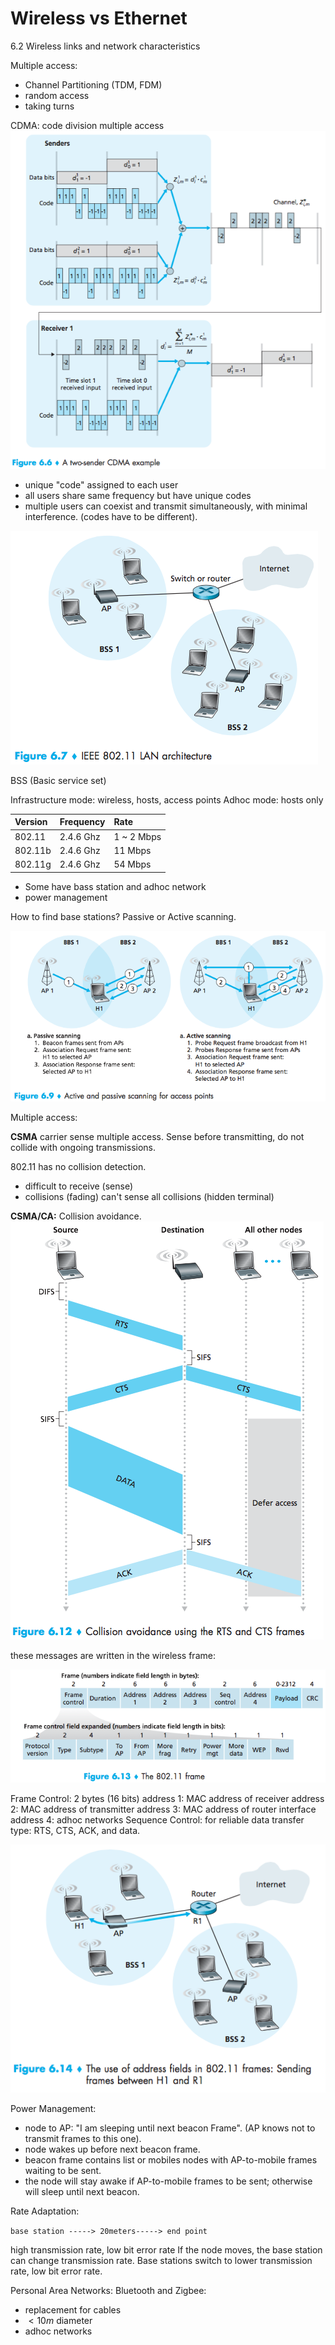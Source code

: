 # Wireless vs Ethernet #

6.2 Wireless links and network characteristics

Multiple access:

- Channel Partitioning (TDM, FDM)
- random access
- taking turns

CDMA: code division multiple access
![f-6-6](f-6-6.png)

 - unique "code" assigned to each user
 - all users share same frequency but have unique codes
 - multiple users can coexist and transmit simultaneously, with minimal interference. (codes have to be different).

 ![f-6-7](f-6-7.png)

 BSS (Basic service set)

 Infrastructure mode: wireless, hosts, access points
 Adhoc mode: hosts only

 | Version| Frequency  | Rate      |
 | :----- | :--------- | :---------|
 | 802.11 | 2.4.6 Ghz  | 1 ~ 2 Mbps|
 | 802.11b| 2.4.6 Ghz  | 11 Mbps   |
 | 802.11g| 2.4.6 Ghz  | 54 Mbps   |

- Some have bass station and adhoc network
- power management

 How to find base stations?
 Passive or Active scanning.

 ![f-6-9](f-6-9.png)

 Multiple access:

 **CSMA**
 carrier sense multiple access. Sense before transmitting, do not collide with ongoing transmissions.

 802.11 has no collision detection.
 - difficult to receive (sense)
 - collisions (fading)
 can't sense all collisions (hidden terminal)

 **CSMA/CA:** Collision avoidance.
 ![f-6-12](f-6-12.png)

these messages are written in the wireless frame:

![f-6-13](f-6-13.png)

Frame Control: 2 bytes (16 bits)
address 1: MAC address of receiver
address 2: MAC address of transmitter
address 3: MAC address of router interface
address 4: adhoc networks
Sequence Control: for reliable data transfer
type: RTS, CTS, ACK, and data.

![f-6-14](f-6-14.png)

Power Management:
- node to AP: "I am sleeping until next beacon Frame". (AP knows not to transmit frames to this one).
- node wakes up before next beacon frame.
- beacon frame contains list or mobiles nodes with AP-to-mobile frames waiting to be sent.
- the node will stay awake if AP-to-mobile frames to be sent; otherwise will sleep until next beacon.

Rate Adaptation:

`base station -----> 20meters-----> end point`

high transmission rate, low bit error rate
If the node moves, the base station can change transmission rate. Base stations switch to lower transmission rate, low bit error rate.

Personal Area Networks:
Bluetooth and Zigbee:
- replacement for cables
- $< 10m$ diameter
- adhoc networks

